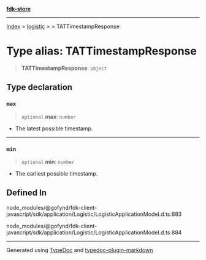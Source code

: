 [**fdk-store**](../../../README.md)
***

[Index](../../../API.md) > [logistic](../../README.md) > [<internal>](../README.md) > TATTimestampResponse

# Type alias: TATTimestampResponse

> **TATTimestampResponse**: `object`

## Type declaration

### `max`

> `optional` **max**: `number`

- The latest possible timestamp.

***

### `min`

> `optional` **min**: `number`

- The earliest possible timestamp.

## Defined In

node\_modules/@gofynd/fdk-client-javascript/sdk/application/Logistic/LogisticApplicationModel.d.ts:883

node\_modules/@gofynd/fdk-client-javascript/sdk/application/Logistic/LogisticApplicationModel.d.ts:884

***
Generated using [TypeDoc](https://typedoc.org/) and [typedoc-plugin-markdown](https://www.npmjs.com/package/typedoc-plugin-markdown)
